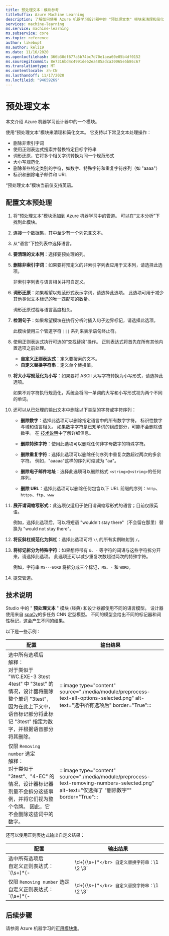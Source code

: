 ```yaml
---
title: 预处理文本：模块参考
titleSuffix: Azure Machine Learning
description: 了解如何使用 Azure 机器学习设计器中的 "预处理文本" 模块来清理和简化文本。
services: machine-learning
ms.service: machine-learning
ms.subservice: core
ms.topic: reference
author: likebupt
ms.author: keli19
ms.date: 11/16/2020
ms.openlocfilehash: 366b30df677a5b74bc7d70e1aea60e05b4df0152
ms.sourcegitcommit: 8e7316bd4c4991de62ea485adca30065e5b86c67
ms.translationtype: MT
ms.contentlocale: zh-CN
ms.lasthandoff: 11/17/2020
ms.locfileid: "94659269"
---
```

# <a name="preprocess-text"></a>预处理文本

本文介绍 Azure 机器学习设计器中的一个模块。

使用“预处理文本”模块来清理和简化文本。 它支持以下常见文本处理操作：

* 删除非索引字词
* 使用正则表达式搜索并替换特定目标字符串
* 词形还原，它将多个相关字词转换为同一个规范形式
* 大小写规范化
* 删除某些特定类别的字符，如数字、特殊字符和重复字符序列（如 "aaaa"）
* 标识和删除电子邮件和 URL

“预处理文本”模块当前仅支持英语。

## <a name="configure-text-preprocessing"></a>配置文本预处理  

1.  将“预处理文本”模块添加到 Azure 机器学习中的管道。 可以在“文本分析”下找到此模块。

1. 连接一个数据集，其中至少有一个列包含文本。

1. 从“语言”下拉列表中选择语言。

1. **要清理的文本列**：选择要预处理的列。

1. **删除非索引字词**：如果要将预定义的非索引字列表应用于文本列，请选择此选项。 

    非索引字列表与语言相关并可自定义。

1. **词形还原**：如果希望以规范形式表示字词，请选择此选项。 此选项可用于减少其他类似文本标记的唯一匹配项的数量。

    词形还原过程与语言高度相关。

1. **检测句子**：如果希望模块在执行分析时插入句子边界标记，请选择此选项。

    此模块使用三个管道字符 `|||` 系列来表示语句终止符。

1. 使用正则表达式执行可选的“查找替换”操作。 正则表达式将首先在所有其他内置选项之前处理。

    * **自定义正则表达式**：定义要搜索的文本。
    * **自定义替换字符串**：定义单个替换值。

1. **将大小写规范化为小写**：如果要将 ASCII 大写字符转换为小写形式，请选择此选项。

    如果不对字符执行规范化，系统会将同一单词的大写和小写形式视为两个不同的单词。

1. 还可以从已处理的输出文本中删除以下类型的字符或字符序列：

    * **删除数字**：选择此选项可以删除指定语言中的所有数字字符。 标识性数字与域和语言相关。 如果数字字符是已知单词的组成部分，可能不会删除该数字。 在 [技术说明](#technical-notes)中了解详细信息。
    
    * **删除特殊字符**：使用此选项可以删除任何非字母数字的特殊字符。
    
    * **删除重复字符**：选择此选项可以删除任何序列中重复次数超过两次的多余字符。 例如，"aaaaa"这样的序列可缩减为 "aa"。
    
    * **删除电子邮件地址**：选择此选项可以删除格式 `<string>@<string>`的任何序列。  
    * **删除 URL**：选择此选项可以删除任何包含以下 URL 前缀的序列：`http`、`https`、`ftp`、`www`
    
1. **展开谓词缩写形式**：此选项仅适用于使用谓词缩写形式的语言；目前仅限英语。 

    例如，选择此选项后，可以将短语 "wouldn't stay there"（不会留在那里）替换为 "would not stay there"。

1. **将反斜杠规范化为斜杠**：选择此选项可将 `\\` 的所有实例映射到 `/`。

1. **将标记拆分为特殊字符**：如果想将带有 `&`、`-` 等字符的词语与这些字符拆分开来，请选择此选项。 此选项还可以减少重复次数超过两次的特殊字符。 

    例如，字符串 `MS---WORD` 将拆分成三个标记，`MS`、`-` 和 `WORD`。

1. 提交管道。

## <a name="technical-notes"></a>技术说明

Studio 中的 " **预处理文本** " 模块 (经典) 和设计器都使用不同的语言模型。 设计器使用来自 [spaCy](https://spacy.io/models/en)的多任务 CNN 定型模型。 不同的模型会给出不同的标记器和词性标记，这会产生不同的结果。

以下是一些示例：

| 配置 | 输出结果 |
| --- | --- |
|选中所有选项后 </br> 解释： </br> 对于类似于 "WC.EXE-3 3test 4test" 中 "3test" 的情况，设计器将删除整个单词 "3test"，因为在此上下文中，语音标记部分将此标记 "3test" 指定为数字，并根据语音部分将其删除。| :::image type="content" source="./media/module/preprocess-text-all-options-selected.png" alt-text="选中所有选项后" border="True"::: |
|仅限 `Removing number` 选定 </br> 解释： </br> 对于类似于 "3test"、"4-EC" 的情况，设计器标记器剂量不会拆分这些事例，并将它们视为整个令牌。 因此，它不会删除这些词中的数字。| :::image type="content" source="./media/module/preprocess-text-removing-numbers-selected.png" alt-text="仅选择了 &quot;删除数字&quot;" border="True"::: |

还可以使用正则表达式输出自定义结果：

| 配置 | 输出结果 |
| --- | --- |
|选中所有选项后 </br> 自定义正则表达式： `(\s+)*(-|\d+)(\s+)*` </br> 自定义替换字符串： `\1 \2 \3`| :::image type="content" source="./media/module/preprocess-text-regular-expression-all-options-selected.png" alt-text="选择了所有选项和正则表达式" border="True"::: |
|仅限 `Removing number` 选定 </br> 自定义正则表达式： `(\s+)*(-|\d+)(\s+)*` </br> 自定义替换字符串： `\1 \2 \3`| :::image type="content" source="./media/module/preprocess-text-regular-expression-removing-numbers-selected.png" alt-text="删除选定数字和正则表达式" border="True"::: |


## <a name="next-steps"></a>后续步骤

请参阅 Azure 机器学习的[可用模块集](module-reference.md)。 